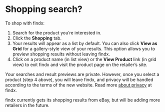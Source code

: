 # Shopping search?
To shop with findx:
 
1. Search for the product you’re interested in.
2. Click the **Shopping** tab.
3. Your results will appear as a list by default. You can also click **View as Grid** for a gallery-style view of your results. This option allows you to preview shopping results without leaving findx.
4. Click on a product name (in list view) or the **View Product** link (in grid view) to exit findx and visit the product page on the retailer’s site. 

Your searches and result previews are private. However, once you select a product (step 4 above), you will leave findx, and privacy will be handled according to the terms of the new website. Read more [about privacy](https://help.findx.com/en/about-privacy) at findx.


findx currently gets its shopping results from eBay, but will be adding more retailers in the future.
